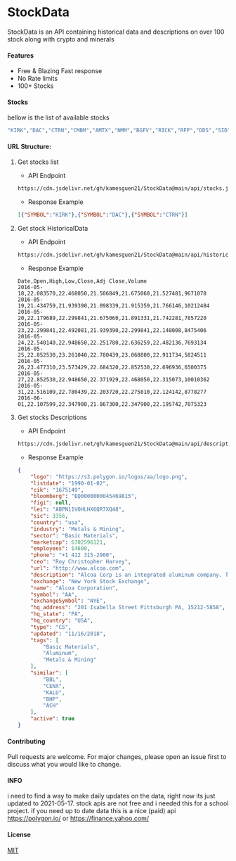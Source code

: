 # StockData

StockData is an API containing historical data and descriptions on over 100 stock along with crypto and minerals
#### Features

 * Free & Blazing Fast response
 * No Rate limits
 * 100+ Stocks
#### Stocks

bellow is the list of available stocks

```bash
"KIRK","DAC","CTRN","CMBM","AMTX","NMM","BGFV","RICK","RFP","DDS","SID","FNKO","BXC","TGB","STKS","UAN","HOV","HOME","NOTV","SIG","NESRW","TMST","FCX","HYRE","LOVE","NTP","TWI","AA","SBOW","UROY","TGLS","ORGO","SPLP","HRI","SBLK","OLN","RRD","FLXS","PRTY","EGLE","REPX","BBW","LB","SCHN","RILY","ANF","CVGI","AVID","CAR","JYNT","EPIX","INTT","AHT-I","MOXC","LOB","VOLT","ESEA","FUTU","CLF","AR","SMTS","GDEN","TTI","SI","AHT-F","BWMX","XPEL","BNTX","PLBY","WLMS","FLL","CROX","SIC","RCON","EGLX","HIBB","AHT-H","CX","ARCB","VSTO","CELH","GTIM","CUBI","DEN","AEO","SGRY","VEDL","KTB","MT","LXU","MKTY","TROX","GTLS","CAL","GPS","SOLY","LIVE","CPRI","AAPL","SBUX","MSFT","CSCO","QCOM","FB","AMZN","TSLA","AMD","ZNGA","GOLD","BTC-USD","OIL","SILVER"
```
#### URL Structure:
 1. Get stocks list
    - API Endpoint 
    
    ```bash 
    https://cdn.jsdelivr.net/gh/kamesguen21/StockData@main/api/stocks.json
    ```
    - Response Example 
    ```json 
    [{"SYMBOL":"KIRK"},{"SYMBOL":"DAC"},{"SYMBOL":"CTRN"}]
    ```
 2. Get stock HistoricalData
     - API Endpoint 
     
     ```bash 
     https://cdn.jsdelivr.net/gh/kamesguen21/StockData@main/api/historical/{SYMBOL}.csv
     ```
     - Response Example 
     ```csv 
     Date,Open,High,Low,Close,Adj Close,Volume
     2016-05-18,22.083570,22.468050,21.506849,21.675060,21.527481,9671078
     2016-05-19,21.434759,21.939390,21.098339,21.915359,21.766146,10212484
     2016-05-20,22.179689,22.299841,21.675060,21.891331,21.742281,7857220
     2016-05-23,22.299841,22.492081,21.939390,22.299841,22.148008,8475406
     2016-05-24,22.540140,22.948650,22.251780,22.636259,22.482136,7693134
     2016-05-25,22.852530,23.261040,22.780439,23.068800,22.911734,5824511
     2016-05-26,23.477310,23.573429,22.684320,22.852530,22.696936,6500375
     2016-05-27,22.852530,22.948650,22.371929,22.468050,22.315073,10010362
     2016-05-31,22.516109,22.780439,22.203720,22.275810,22.124142,8778277
     2016-06-01,22.107599,22.347900,21.867300,22.347900,22.195742,7075323
     ```
 3. Get stocks Descriptions
    - API Endpoint 
    ```bash 
    https://cdn.jsdelivr.net/gh/kamesguen21/StockData@main/api/description/{SYMBOL}.json
    ```
    - Response Example 
    ```json 
    {
        "logo": "https://s3.polygon.io/logos/aa/logo.png",
        "listdate": "1990-01-02",
        "cik": "1675149",
        "bloomberg": "EQ0000000045469815",
        "figi": null,
        "lei": "ABPN11VOHLHX6QR7XQ48",
        "sic": 3356,
        "country": "usa",
        "industry": "Metals & Mining",
        "sector": "Basic Materials",
        "marketcap": 6702596121,
        "employees": 14600,
        "phone": "+1 412 315-2900",
        "ceo": "Roy Christopher Harvey",
        "url": "http://www.alcoa.com",
        "description": "Alcoa Corp is an integrated aluminum company. The company engages in aluminum production from bauxite mining to manufactures finished aluminum goods. It serves finished aluminum goods to a wide-variety of industrial end markets.",
        "exchange": "New York Stock Exchange",
        "name": "Alcoa Corporation",
        "symbol": "AA",
        "exchangeSymbol": "NYE",
        "hq_address": "201 Isabella Street Pittsburgh PA, 15212-5858",
        "hq_state": "PA",
        "hq_country": "USA",
        "type": "CS",
        "updated": "11/16/2018",
        "tags": [
            "Basic Materials",
            "Aluminum",
            "Metals & Mining"
        ],
        "similar": [
            "BBL",
            "CENX",
            "KALU",
            "BHP",
            "ACH"
        ],
        "active": true
    }
    ```
 
#### Contributing
Pull requests are welcome. For major changes, please open an issue first to discuss what you would like to change.
#### INFO
i need to find a way to make daily updates on the data, right now its just updated to 2021-05-17. stock apis are not free and i needed this for a school project.
if you need up to date data this is a nice (paid) api https://polygon.io/ or https://finance.yahoo.com/

#### License
[MIT](https://github.com/kamesguen21/StockData/blob/main/LICENSE)
